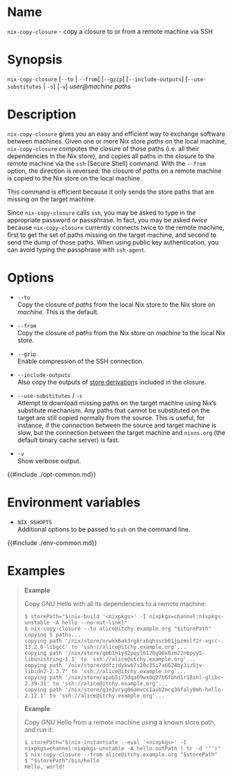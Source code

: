 # Name

`nix-copy-closure` - copy a closure to or from a remote machine via SSH

# Synopsis

`nix-copy-closure`
  [`--to` | `--from`]
  [`--gzip`]
  [`--include-outputs`]
  [`--use-substitutes` | `-s`]
  [`-v`]
  _user@machine_ _paths_

# Description

`nix-copy-closure` gives you an easy and efficient way to exchange
software between machines.  Given one or more Nix store _paths_ on the
local machine, `nix-copy-closure` computes the closure of those paths
(i.e. all their dependencies in the Nix store), and copies all paths
in the closure to the remote machine via the `ssh` (Secure Shell)
command.  With the `--from` option, the direction is reversed: the
closure of _paths_ on a remote machine is copied to the Nix store on
the local machine.

This command is efficient because it only sends the store paths
that are missing on the target machine.

Since `nix-copy-closure` calls `ssh`, you may be asked to type in the
appropriate password or passphrase.  In fact, you may be asked _twice_
because `nix-copy-closure` currently connects twice to the remote
machine, first to get the set of paths missing on the target machine,
and second to send the dump of those paths.  When using public key
authentication, you can avoid typing the passphrase with `ssh-agent`.

# Options

  - `--to`\
    Copy the closure of _paths_ from the local Nix store to the Nix
    store on _machine_. This is the default.

  - `--from`\
    Copy the closure of _paths_ from the Nix store on _machine_ to the
    local Nix store.

  - `--gzip`\
    Enable compression of the SSH connection.

  - `--include-outputs`\
    Also copy the outputs of [store derivation]s included in the closure.

    [store derivation]: @docroot@/glossary.md#gloss-store-derivation

  - `--use-substitutes` / `-s`\
    Attempt to download missing paths on the target machine using Nix’s
    substitute mechanism.  Any paths that cannot be substituted on the
    target are still copied normally from the source.  This is useful,
    for instance, if the connection between the source and target
    machine is slow, but the connection between the target machine and
    `nixos.org` (the default binary cache server) is
    fast.

  - `-v`\
    Show verbose output.

{{#include ./opt-common.md}}

# Environment variables

  - `NIX_SSHOPTS`\
    Additional options to be passed to `ssh` on the command
    line.

{{#include ./env-common.md}}

# Examples

> **Example**
>
> Copy GNU Hello with all its dependencies to a remote machine:
>
> ```shell-session
> $ storePath="$(nix-build '<nixpkgs>' -I nixpkgs=channel:nixpkgs-unstable -A hello --no-out-link)"
> $ nix-copy-closure --to alice@itchy.example.org "$storePath"
> copying 5 paths...
> copying path '/nix/store/nrwkk6ak3rgkrxbqhsscb01jpzmslf2r-xgcc-13.2.0-libgcc' to 'ssh://alice@itchy.example.org'...
> copying path '/nix/store/gm61h1y42pqyl6178g90x8zm22n6pyy5-libunistring-1.1' to 'ssh://alice@itchy.example.org'...
> copying path '/nix/store/ddfzjdykw67s20c35i7a6624by3iz5jv-libidn2-2.3.7' to 'ssh://alice@itchy.example.org'...
> copying path '/nix/store/apab5i73dqa09wx0q27b6fbhd1r18ihl-glibc-2.39-31' to 'ssh://alice@itchy.example.org'...
> copying path '/nix/store/g1n2vryg06amvcc1avb2mcq36faly0mh-hello-2.12.1' to 'ssh://alice@itchy.example.org'...
> ```

> **Example**
>
> Copy GNU Hello from a remote machine using a known store path, and run it:
>
> ```shell-session
> $ storePath="$(nix-instantiate --eval '<nixpkgs>' -I nixpkgs=channel:nixpkgs-unstable -A hello.outPath | tr -d '"')"
> $ nix-copy-closure --from alice@itchy.example.org "$storePath"
> $ "$storePath"/bin/hello
> Hello, world!
> ```
